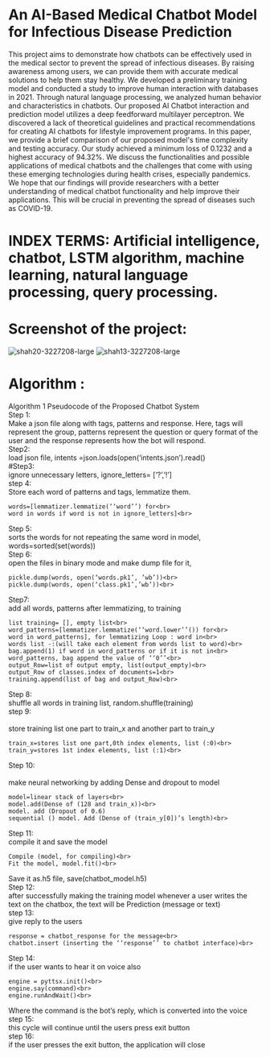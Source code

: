 # An AI-Based Medical Chatbot Model for Infectious Disease Prediction

This project aims to demonstrate how chatbots can be effectively used in the medical sector to prevent the spread of infectious diseases. By raising awareness among users, we can provide them with accurate medical solutions to help them stay healthy. We developed a preliminary training model and conducted a study to improve human interaction with databases in 2021. Through natural language processing, we analyzed human behavior and characteristics in chatbots. Our proposed AI Chatbot interaction and prediction model utilizes a deep feedforward multilayer perceptron. We discovered a lack of theoretical guidelines and practical recommendations for creating AI chatbots for lifestyle improvement programs. In this paper, we provide a brief comparison of our proposed model's time complexity and testing accuracy. Our study achieved a minimum loss of 0.1232 and a highest accuracy of 94.32%. We discuss the functionalities and possible applications of medical chatbots and the challenges that come with using these emerging technologies during health crises, especially pandemics. We hope that our findings will provide researchers with a better understanding of medical chatbot functionality and help improve their applications. This will be crucial in preventing the spread of diseases such as COVID-19.

# INDEX TERMS:  Artificial intelligence, chatbot, LSTM algorithm, machine learning, natural language processing, query processing.

# Screenshot of the project: 
![shah20-3227208-large](https://github.com/sgsayani/Medical-bot/assets/71175346/11397b19-d35b-40a2-80ed-250824474f11)
![shah13-3227208-large](https://github.com/sgsayani/Medical-bot/assets/71175346/34f4c40b-93bb-4747-a30e-674fe424b11c)

# Algorithm :
Algorithm 1 Pseudocode of the Proposed Chatbot System<br>
Step 1:<br>
Make a json file along with tags, patterns and response. Here, tags will represent the group, patterns represent the question or query format of the user and the response represents how the bot will respond.<br>
 Step2: <br>
load json file, intents =json.loads(open(‘intents.json’).read()<br>
#Step3:<br>
ignore unnecessary letters, ignore_letters= [‘?’,’!’]<br>
step 4:<br>
Store each word of patterns and tags, lemmatize them.<br>
```
words=[lemmatizer.lemmatize(‘‘word’’) for<br>
word in words if word is not in ignore_letters]<br>
```
Step 5:<br>
sorts the words for not repeating the same word in model, words=sorted(set(words))<br>
Step 6:<br>
open the files in binary mode and make dump file for it,<br>
```
pickle.dump(words, open(‘words.pk1’, ’wb’))<br>
pickle.dump(words, open(‘class.pk1’,’wb’))<br>
```
Step7:<br>
add all words, patterns after lemmatizing, to training<br>
```
list training= [], empty list<br>
word_patterns=[lemmatizer.lemmatize(‘‘word.lower’’()) for<br>
word in word_patterns], for lemmatizing Loop : word in<br>
words list -:(will take each element from words list to word)<br>
bag.append(1) if word in word_patterns or if it is not in<br>
word_patterns, bag append the value of ‘‘0’’<br>
output_Row=list of output empty, list(output_empty)<br>
output_Row of classes.index of documents=1<br>
training.append(list of bag and output_Row)<br>
```
Step 8: <br>
shuffle all words in training list, random.shuffle(training)<br>
step 9:<br><br>
store training list one part to train_x and another part to train_y<br>
```
train_x=stores list one part,0th index elements, list (:0)<br>
train_y=stores 1st index elements, list (:1)<br>
```
Step 10:<br><br>
make neural networking by adding Dense and dropout to model<br>
```
model=linear stack of layers<br>
model.add(Dense of (128 and train_x))<br>
model. add (Dropout of 0.6)
sequential () model. Add (Dense of (train_y[0])’s length)<br>
```
Step 11:<br>
compile it and save the model<br>
```
Compile (model, for compiling)<br>
Fit the model, model.fit()<br>
```
Save it as.h5 file, save(chatbot_model.h5)<br>
Step 12:<br>
after successfully making the training model whenever a user writes the text on the chatbox, the text will be Prediction (message or text)<br>
step 13:<br>
give reply to the users<br>
```
response = chatbot_response for the message<br>
chatbot.insert (inserting the ‘‘response’’ to chatbot interface)<br>
```
Step 14:<br>
if the user wants to hear it on voice also<br>
```
engine = pyttsx.init()<br>
engine.say(command)<br>
engine.runAndWait()<br>
```
Where the command is the bot’s reply, which is converted into the voice<br>
step 15:<br>
this cycle will continue until the users press exit button<br>
step 16:<br>
if the user presses the exit button, the application will close<br>
